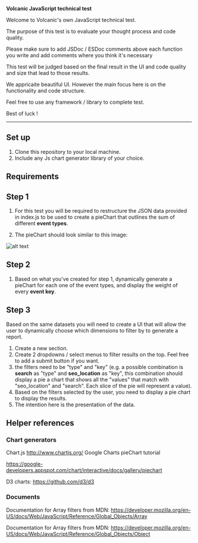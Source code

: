 **Volcanic JavaScript technical test**

Welcome to Volcanic's own JavaScript technical test. 

The purpose of this test is to evaluate your thought process and code quality.

Please make sure to add JSDoc / ESDoc comments above each function you write and add comments where you think it's necessary

This test will be judged based on the final result in the UI and code quality and size that lead to those results.

We appricaite beautiful UI. However the main focus here is on the functionality and code structure.

Feel free to use any framework / library to complete test.

Best of luck !

---

## Set up

1. Clone this repository to your local machine.
2. Include any Js chart generator library of your choice.

## Requirements

## Step 1

1. For this test you will be required to restructure the JSON data provided in index.js to be used to create a pieChart that outlines the sum of different **event types**.

2. The pieChart should look similar to this image:

![alt text](https://plot.ly/~PythonPlotBot/2095.png "PieChart image")

## Step 2

1. Based on what you've created for step 1, dynamically generate a pieChart for each one of the event types, and display the weight of every **event key**.

## Step 3

Based on the same datasets you will need to create a UI that will allow the user to dynamically choose which dimensions to filter by to generate a report.

1. Create a new section.
2. Create 2 dropdowns / select menus to filter results on the top. Feel free to add a submit button if you want.
3. the filters need to be "type" and "key" (e.g. a possible combination is **search** as "type" and **seo_location** as "key", this combination should display a pie a chart that shows all the "values" that match with "seo_location" and "search". Each slice of the pie will represent a value).
4. Based on the filters selected by the user, you need to display a pie chart to display the results.
5. The intention here is the presentation of the data.

## Helper references

### Chart generators

Chart.js
<http://www.chartjs.org/>
Google Charts pieChart tutorial

<https://google-developers.appspot.com/chart/interactive/docs/gallery/piechart>

D3 charts:
<https://github.com/d3/d3>

### Documents

Documentation for Array filters from MDN:
<https://developer.mozilla.org/en-US/docs/Web/JavaScript/Reference/Global_Objects/Array>

Documentation for Array filters from MDN:
<https://developer.mozilla.org/en-US/docs/Web/JavaScript/Reference/Global_Objects/Object>
